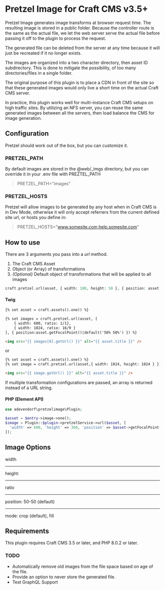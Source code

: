 # Pretzel Image for Craft CMS v3.5+

Pretzel Image generates image transforms at browser request time. The resulting image is stored in a public folder. 
Because the controller route is the same as the actual file, we let the web server serve the actual file before passing
it off to the plugin to process the request.

The generated file can be deleted from the server at any time because it will just be recreated if it no longer exists.

The images are organized into a two character directory, then asset ID subdirectory. This is done to mitigate the 
possibility, of too many directories/files in a single folder. 

The original purpose of this plugin is to place a CDN in front of the site so that these 
generated images would only live a short time on the actual Craft CMS server. 

In practice, this plugin works well for multi-instance Craft CMS setups on high traffic sites. 
By utilizing an NFS server, you can reuse the same generated images between all the servers, then load balance the CMS 
for image generation.

## Configuration

Pretzel should work out of the box, but you can customize it.

### PRETZEL_PATH

By default images are stored in the @web/_imgs directory,  but you can override it in your .env file with PREZTEL_PATH

> PRETZEL_PATH="images"

### PRETZEL_HOSTS

Pretzel will allow images to be generated by any host when in Craft CMS is in Dev Mode, otherwise it will only accept 
referrers from the current defined site url, or hosts you define in:

> PRETZEL_HOSTS="www.somesite.com,help.somesite.com"


## How to use

There are 3 arguments you pass into a *url* method.

1. The Craft CMS Asset
2. Object (or Array) of transformations
3. *(Optional)* Default object of transformations that will be applied to all images

```php
craft.pretzel.url(asset, { width: 100, height: 50 }, { position: asset.getFocalPoint() });
```

#### Twig

```html
{% set asset = craft.assets().one() %}

{% set images = craft.pretzel.url(asset, [
    { width: 600, ratio: 1/1},
    { width: 1024, ratio: 16/9 }
], { position:asset.getFocalPoint()|default('50% 50%') }) %}

<img src="{{ images[0].getUrl() }}" alt="{{ asset.title }}" />
```

or 

```html
{% set asset = craft.assets().one() %}
{% set image = craft.pretzel.url(asset,{ width: 1024, height: 1024 } }) %}

<img src="{{ image.getUrl() }}" alt="{{ asset.title }}" />
```

If multiple transformation configurations are passed, an array is returned instead of a URL string.

#### PHP (Element API)

```php
use adevendorf\pretzelimage\Plugin;

$asset = $entry->image->one();
$image = Plugin::$plugin->pretzelService->url($asset, [
  'width' => 600, 'height' => 360, 'position' => $asset->getFocalPoint()
]);
```

## Image Options

width

---

height:

---

ratio

---

position: 50-50 (default)

---

mode: crop (default), fill


## Requirements

This plugin requires Craft CMS 3.5 or later, and PHP 8.0.2 or later.

### TODO

* Automatically remove old images from the file space based on age of the file.
* Provide an option to never store the generated file.
* Test GraphQL Support

